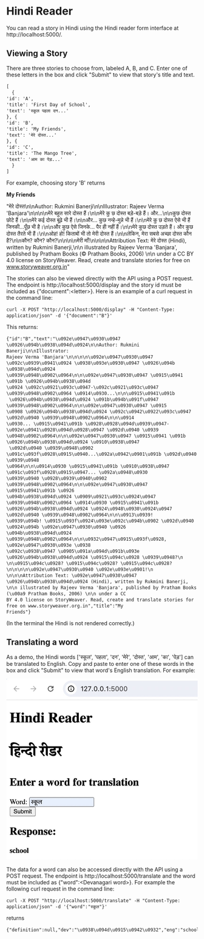# Hindi Reader

You can read a story in Hindi using the Hindi reader form interface at http://localhost:5000/.


## Viewing a Story

There are three stories to choose from, labeled A, B, and C. Enter one of these letters in the box and click "Submit" to view that story's title and text.

```
[ 
  {
'id': 'A',
'title': 'First Day of School',
'text': 'स्कूल पहला दन...'
}, {
'id': 'B',
'title': 'My Friends',
'text': 'मेरे दोस्त...'
}, {
'id': 'C',
'title': 'The Mango Tree',
'text': 'आम का पेड़...'
  }
]
```
For example, choosing story 'B' returns

**My Friends**

"मेरे दोस्त\n\nAuthor: Rukmini Banerji\n\nIllustrator: Rajeev Verma 'Banjara'\n\n\n\nमेरे बहुत सारे दोस्त हैं।\n\nमेरे कु छ दोस्त बड़े-बड़े हैं। और...\n\nकुछ दोस्त
छोटे हैं।\n\nमेरे कई दोस्त बूढ़े भी हैं।\n\nऔर... कुछ नन्हे-मुन्ने भी हैं।\n\nमेरे कु छ दोस्त ऐसे भी हैं जिनकी...पूँछ भी है।\n\nऔर कुछ ऐसे जिनके... पैर ही नहीं हैं।\n\nमेरे कुछ दोस्त उड़ते हैं।
और कुछ दोस्त तैरते भी हैं।\n\nओह! हो! किताबों भी तो मेरी दोस्त हैं।\n\nलेकिन, मेरा सबसे अच्छा दोस्त कौन है?\n\nकौन? कौन? कौन?\n\n\n\nमेरी माँ!\n\n\n\nAttribution
Text: मेरे दोस्त (Hindi), written by Rukmini Banerji,\n\n illustrated by Rajeev Verma 'Banjara', published by Pratham Books (© Pratham Books,
2006) \n\n under a CC BY 4.0 license on StoryWeaver. Read, create and translate stories for free on www.storyweaver.org.in"


The stories can also be viewed directly with the API using a POST request. The endpoint is http://localhost:5000/display and the story id must be included as {"document":\<letter\>}. Here is an example of a curl request in the command line:

```
curl -X POST "http://localhost:5000/display" -H "Content-Type: application/json" -d '{"document":"B"}'
```
This returns:

```
{"id":"B","text":"\u092e\u0947\u0930\u0947 \u0926\u094b\u0938\u094d\u0924\n\nAuthor: Rukmini Banerji\n\nIllustrator:
Rajeev Verma 'Banjara'\n\n\n\n\u092e\u0947\u0930\u0947 \u092c\u0939\u0941\u0924 \u0938\u093e\u0930\u0947 \u0926\u094b
\u0938\u094d\u0924 \u0939\u0948\u0902\u0964\n\n\u092e\u0947\u0930\u0947 \u0915\u0941 \u091b \u0926\u094b\u0938\u094d
\u0924 \u092c\u0921\u093c\u0947-\u092c\u0921\u093c\u0947 \u0939\u0948\u0902\u0964 \u0914\u0930...\n\n\u0915\u0941\u091b
 \u0926\u094b\u0938\u094d\u0924 \u091b\u094b\u091f\u0947 \u0939\u0948\u0902\u0964\n\n\u092e\u0947\u0930\u0947 \u0915
\u0908 \u0926\u094b\u0938\u094d\u0924 \u092c\u0942\u0922\u093c\u0947 \u092d\u0940 \u0939\u0948\u0902\u0964\n\n\u0914
\u0930... \u0915\u0941\u091b \u0928\u0928\u094d\u0939\u0947-\u092e\u0941\u0928\u094d\u0928\u0947 \u092d\u0940 \u0939
\u0948\u0902\u0964\n\n\u092e\u0947\u0930\u0947 \u0915\u0941 \u091b \u0926\u094b\u0938\u094d\u0924 \u0910\u0938\u0947
 \u092d\u0940 \u0939\u0948\u0902 \u091c\u093f\u0928\u0915\u0940...\u092a\u0942\u0901\u091b \u092d\u0940 \u0939\u0948
\u0964\n\n\u0914\u0930 \u0915\u0941\u091b \u0910\u0938\u0947 \u091c\u093f\u0928\u0915\u0947... \u092a\u0948\u0930
\u0939\u0940 \u0928\u0939\u0940\u0902 \u0939\u0948\u0902\u0964\n\n\u092e\u0947\u0930\u0947 \u0915\u0941\u091b \u0926
\u094b\u0938\u094d\u0924 \u0909\u0921\u093c\u0924\u0947 \u0939\u0948\u0902\u0964 \u0914\u0930 \u0915\u0941\u091b
\u0926\u094b\u0938\u094d\u0924 \u0924\u0948\u0930\u0924\u0947 \u092d\u0940 \u0939\u0948\u0902\u0964\n\n\u0913\u0939!
\u0939\u094b! \u0915\u093f\u0924\u093e\u092c\u094b\u0902 \u092d\u0940 \u0924\u094b \u092e\u0947\u0930\u0940 \u0926
\u094b\u0938\u094d\u0924 \u0939\u0948\u0902\u0964\n\n\u0932\u0947\u0915\u093f\u0928, \u092e\u0947\u0930\u093e \u0938
\u092c\u0938\u0947 \u0905\u091a\u094d\u091b\u093e \u0926\u094b\u0938\u094d\u0924 \u0915\u094c\u0928 \u0939\u0948?\n
\n\u0915\u094c\u0928? \u0915\u094c\u0928? \u0915\u094c\u0928?\n\n\n\n\u092e\u0947\u0930\u0940 \u092e\u093e\u0901!\n
\n\n\nAttribution Text: \u092e\u0947\u0930\u0947 \u0926\u094b\u0938\u094d\u0924 (Hindi), written by Rukmini Banerji,
\n\n illustrated by Rajeev Verma 'Banjara', published by Pratham Books (\u00a9 Pratham Books, 2006) \n\n under a CC
BY 4.0 license on StoryWeaver. Read, create and translate stories for free on www.storyweaver.org.in","title":"My
Friends"}
```
(In the terminal the Hindi is not rendered correctly.)

## Translating a word

As a demo, the Hindi words ['स्कूल', 'पहला', 'दन', 'मेरे', 'दोस्त', 'आम', 'का', 'पेड़'] can be translated to English. Copy and paste to enter one of these words in the box and click "Submit" to view that word's English translation. For example:

![school translation](School_translation.jpg)

The data for a word can also be accessed directly with the API using a POST request. The endpoint is http://localhost:5000/translate and the word must be included as {"word":\<Devanagari word\>}. For example the following curl request in the command line:

```
curl -X POST "http://localhost:5000/translate" -H "Content-Type: application/json" -d '{"word":"स्कूल"}'
```
returns 
```
{"definition":null,"dev":"\u0938\u094d\u0915\u0942\u0932","eng":"school","pos":null}
```
